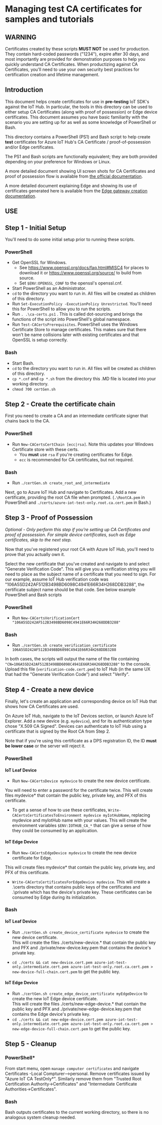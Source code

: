 # Managing test CA certificates for samples and tutorials

## WARNING

Certificates created by these scripts **MUST NOT** be used for production.  They contain hard-coded passwords ("1234"), expire after 30 days, and most importantly are provided for demonstration purposes to help you quickly understand CA Certificates.  When productizing against CA Certificates, you'll need to use your own security best practices for certification creation and lifetime management.

## Introduction

This document helps create certificates for use in **pre-testing** IoT SDK's against the IoT Hub.  In particular, the tools in this directory can be used to either setup CA Certificates (along with proof of possession) or Edge device certificates.  This document assumes you have basic familiarity with the scenario you are setting up for as well as some knowledge of PowerShell or Bash.

This directory contains a PowerShell (PS1) and Bash script to help create **test** certificates for Azure IoT Hub's CA Certificate / proof-of-possession and/or Edge certificates.

The PS1 and Bash scripts are functionally equivalent; they are both provided depending on your preference for Windows or Linux.

A more detailed document showing UI screen shots for CA Certificates and proof of possession flow is available from [the official documentation].

A more detailed document explaining Edge and showing its use of certificates generated here is available from the [Edge gateway creation documentation].

## USE

## Step 1 - Initial Setup

You'll need to do some initial setup prior to running these scripts.

### **PowerShell**

* Get OpenSSL for Windows.  
  * See https://www.openssl.org/docs/faq.html#MISC4 for places to download it or https://www.openssl.org/source/ to build from source.
  * Set `$ENV:OPENSSL_CONF` to the openssl's openssl.cnf.
* Start PowerShell as an Administrator.
* `cd` to the directory you want to run in.  All files will be created as children of this directory.
* Run `Set-ExecutionPolicy -ExecutionPolicy Unrestricted`.  You'll need this for PowerShell to allow you to run the scripts.
* Run `. .\ca-certs.ps1` .  This is called dot-sourcing and brings the functions of the script into PowerShell's global namespace.
* Run `Test-CACertsPrerequisites`.
 PowerShell uses the Windows Certificate Store to manage certificates.  This makes sure that there won't be name collisions later with existing certificates and that OpenSSL is setup correctly.

### **Bash**

* Start Bash.
* `cd` to the directory you want to run in.  All files will be created as children of this directory.
* `cp *.cnf` and `cp *.sh` from the directory this .MD file is located into your working directory.
* `chmod 700 certGen.sh`

## Step 2 - Create the certificate chain

First you need to create a CA and an intermediate certificate signer that chains back to the CA.

### **PowerShell**

* Run `New-CACertsCertChain [ecc|rsa]`.  Note this updates your Windows Certificate store with these certs.  
  * You **must** use `rsa` if you're creating certificates for Edge.
  * `ecc` is recommended for CA certificates, but not required.

### **Bash**

* Run `./certGen.sh create_root_and_intermediate`

Next, go to Azure IoT Hub and navigate to Certificates.  Add a new certificate, providing the root CA file when prompted.  (`.\RootCA.pem` in PowerShell and `./certs/azure-iot-test-only.root.ca.cert.pem` in Bash.)

## Step 3 - Proof of Possession

*Optional - Only perform this step if you're setting up CA Certificates and proof of possession.  For simple device certificates, such as Edge certificates, skip to the next step.*

Now that you've registered your root CA with Azure IoT Hub, you'll need to prove that you actually own it.

Select the new certificate that you've created and navigate to and select  "Generate Verification Code".  This will give you a verification string you will need to place as the subject name of a certificate that you need to sign.  For our example, assume IoT Hub verification code was "106A5SD242AF512B3498BD6098C4941E66R34H268DDB3288", the certificate subject name should be that code. See below example PowerShell and Bash scripts

### **PowerShell**

* Run  `New-CACertsVerificationCert "106A5SD242AF512B3498BD6098C4941E66R34H268DDB3288"`

### **Bash**

* Run `./certGen.sh create_verification_certificate 106A5SD242AF512B3498BD6098C4941E66R34H268DDB3288`

In both cases, the scripts will output the name of the file containing `"CN=106A5SD242AF512B3498BD6098C4941E66R34H268DDB3288"` to the console.  Upload this file (`verification-code.cert.pem`) to IoT Hub (in the same UX that had the "Generate Verification Code") and select "Verify".

## Step 4 - Create a new device

Finally, let's create an application and corresponding device on IoT Hub that shows how CA Certificates are used.

On Azure IoT Hub, navigate to the IoT Devices section, or launch Azure IoT Explorer.  Add a new device (e.g. `mydevice`), and for its authentication type chose "X.509 CA Signed".  Devices can authenticate to IoT Hub using a certificate that is signed by the Root CA from Step 2.

Note that if you're using this certificate as a DPS registration ID, the ID **must be lower case** or the server will reject it.

### **PowerShell**

#### IoT Leaf Device

* Run `New-CACertsDevice mydevice` to create the new device certificate.

You will need to enter a password for the certificate twice.  This will create files mydevice* that contain the public key, private key, and PFX of this certificate.

* To get a sense of how to use these certificates, `Write-CACertsCertificatesToEnvironment mydevice myIotHubName`, replacing mydevice and myIotHub name with your values.  This will create the environment variables `$ENV:IOTHUB_CA_*` that can give a sense of how they could be consumed by an application.

#### IoT Edge Device

* Run `New-CACertsEdgeDevice mydevice` to create the new device certificate for Edge.

This will create files mydevice* that contain the public key, private key, and PFX of this certificate.

* `Write-CACertsCertificatesForEdgeDevice mydevice`.  This will create a .\certs directory that contains public keys of the certificates and .\private which has the device's private key.  These certificates can be consumed by Edge during its initialization.

### **Bash**

#### IoT Leaf Device

* Run `./certGen.sh create_device_certificate mydevice` to create the new device certificate.  
  This will create the files ./certs/new-device.* that contain the public key and PFX and ./private/new-device.key.pem that contains the device's private key.  

* `cd ./certs && cat new-device.cert.pem azure-iot-test-only.intermediate.cert.pem azure-iot-test-only.root.ca.cert.pem > new-device-full-chain.cert.pem` to get the public key.

#### IoT Edge Device

* Run `./certGen.sh create_edge_device_certificate myEdgeDevice` to create the new IoT Edge device certificate.  
  This will create the files ./certs/new-edge-device.* that contain the public key and PFX and ./private/new-edge-device.key.pem that contains the Edge device's private key.  
* `cd ./certs && cat new-edge-device.cert.pem azure-iot-test-only.intermediate.cert.pem azure-iot-test-only.root.ca.cert.pem > new-edge-device-full-chain.cert.pem` to get the public key.

## Step 5 - Cleanup

### **PowerShell***

From start menu, open `manage computer certificates` and navigate Certificates -Local Compturer-->personal.  Remove certificates issued by "Azure IoT CA TestOnly*".  Similarly remove them from "Trusted Root Certification Authority->Certificates" and "Intermediate Certificate Authorities->Certificates".

### **Bash**

Bash outputs certificates to the current working directory, so there is no analogous system cleanup needed.

[the official documentation]: https://docs.microsoft.com/en-us/azure/iot-hub/iot-hub-security-x509-get-started
[Edge gateway creation documentation]: https://docs.microsoft.com/en-us/azure/iot-edge/how-to-create-gateway-device
